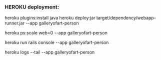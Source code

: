 
### HEROKU deployment:

heroku plugins:install java
heroku deploy:jar target/dependency/webapp-runner.jar --app galleryofart-person

heroku ps:scale web=0 --app galleryofart-person

heroku run rails console --app galleryofart-person

heroku logs --tail --app galleryofart-person